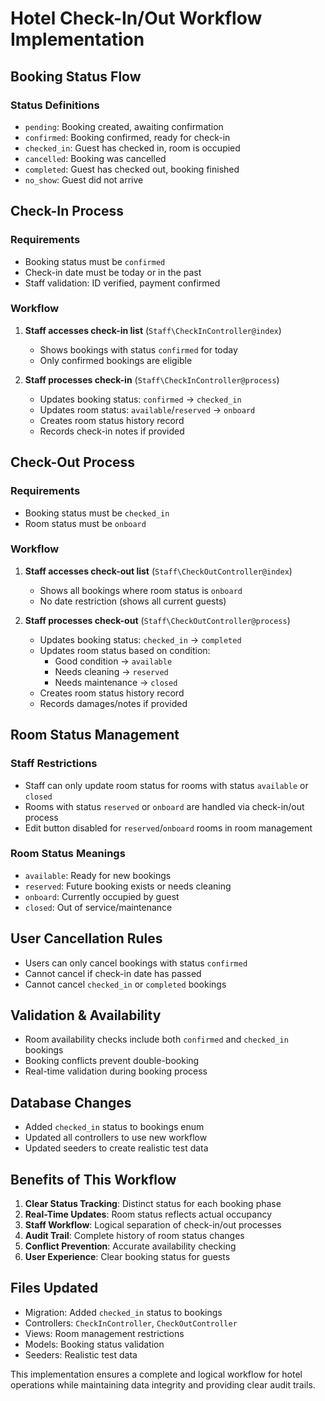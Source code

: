 # Hotel Check-In/Out Workflow Implementation

## Booking Status Flow

### Status Definitions
- `pending`: Booking created, awaiting confirmation
- `confirmed`: Booking confirmed, ready for check-in
- `checked_in`: Guest has checked in, room is occupied
- `cancelled`: Booking was cancelled
- `completed`: Guest has checked out, booking finished
- `no_show`: Guest did not arrive

## Check-In Process

### Requirements
- Booking status must be `confirmed`
- Check-in date must be today or in the past
- Staff validation: ID verified, payment confirmed

### Workflow
1. **Staff accesses check-in list** (`Staff\CheckInController@index`)
   - Shows bookings with status `confirmed` for today
   - Only confirmed bookings are eligible

2. **Staff processes check-in** (`Staff\CheckInController@process`)
   - Updates booking status: `confirmed` → `checked_in`
   - Updates room status: `available`/`reserved` → `onboard`
   - Creates room status history record
   - Records check-in notes if provided

## Check-Out Process

### Requirements
- Booking status must be `checked_in`
- Room status must be `onboard`

### Workflow
1. **Staff accesses check-out list** (`Staff\CheckOutController@index`)
   - Shows all bookings where room status is `onboard`
   - No date restriction (shows all current guests)

2. **Staff processes check-out** (`Staff\CheckOutController@process`)
   - Updates booking status: `checked_in` → `completed`
   - Updates room status based on condition:
     - Good condition → `available`
     - Needs cleaning → `reserved`
     - Needs maintenance → `closed`
   - Creates room status history record
   - Records damages/notes if provided

## Room Status Management

### Staff Restrictions
- Staff can only update room status for rooms with status `available` or `closed`
- Rooms with status `reserved` or `onboard` are handled via check-in/out process
- Edit button disabled for `reserved`/`onboard` rooms in room management

### Room Status Meanings
- `available`: Ready for new bookings
- `reserved`: Future booking exists or needs cleaning
- `onboard`: Currently occupied by guest
- `closed`: Out of service/maintenance

## User Cancellation Rules
- Users can only cancel bookings with status `confirmed`
- Cannot cancel if check-in date has passed
- Cannot cancel `checked_in` or `completed` bookings

## Validation & Availability
- Room availability checks include both `confirmed` and `checked_in` bookings
- Booking conflicts prevent double-booking
- Real-time validation during booking process

## Database Changes
- Added `checked_in` status to bookings enum
- Updated all controllers to use new workflow
- Updated seeders to create realistic test data

## Benefits of This Workflow
1. **Clear Status Tracking**: Distinct status for each booking phase
2. **Real-Time Updates**: Room status reflects actual occupancy
3. **Staff Workflow**: Logical separation of check-in/out processes
4. **Audit Trail**: Complete history of room status changes
5. **Conflict Prevention**: Accurate availability checking
6. **User Experience**: Clear booking status for guests

## Files Updated
- Migration: Added `checked_in` status to bookings
- Controllers: `CheckInController`, `CheckOutController`
- Views: Room management restrictions
- Models: Booking status validation
- Seeders: Realistic test data

This implementation ensures a complete and logical workflow for hotel operations while maintaining data integrity and providing clear audit trails.
